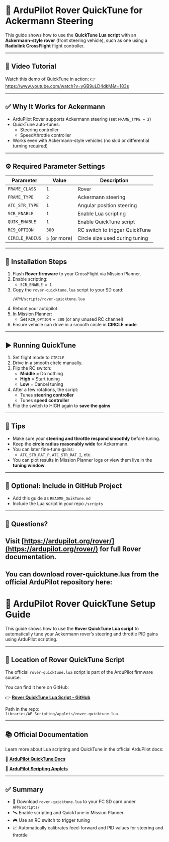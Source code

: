 # 🚗 ArduPilot Rover QuickTune for Ackermann Steering

This guide shows how to use the **QuickTune Lua script** with an **Ackermann-style rover** (front steering vehicle), such as one using a **Radiolink CrossFlight** flight controller.

---

## 🎥 Video Tutorial

Watch this demo of QuickTune in action:
👉 https://www.youtube.com/watch?v=yGB9uLD4dkM&t=183s

---

## ✅ Why It Works for Ackermann

- ArduPilot Rover supports Ackermann steering (set `FRAME_TYPE = 2`)
- QuickTune auto-tunes:
  - Steering controller
  - Speed/throttle controller
- Works even with Ackermann-style vehicles (no skid or differential turning required)

---

## ⚙️ Required Parameter Settings

| Parameter        | Value        | Description                                      |
|------------------|--------------|--------------------------------------------------|
| `FRAME_CLASS`    | `1`          | Rover                                             |
| `FRAME_TYPE`     | `2`          | Ackermann steering                               |
| `ATC_STR_TYPE`   | `1`          | Angular position steering                        |
| `SCR_ENABLE`     | `1`          | Enable Lua scripting                             |
| `QUIK_ENABLE`    | `1`          | Enable QuickTune script                          |
| `RC9_OPTION`     | `300`        | RC switch to trigger QuickTune                   |
| `CIRCLE_RADIUS`  | `5` (or more)| Circle size used during tuning                   |

---

## 🔧 Installation Steps

1. Flash **Rover firmware** to your CrossFlight via Mission Planner.
2. Enable scripting:
   - `SCR_ENABLE = 1`
3. Copy the `rover-quicktune.lua` script to your SD card:
   ```
   /APM/scripts/rover-quicktune.lua
   ```
4. Reboot your autopilot.
5. In Mission Planner:
   - Set `RC9_OPTION = 300` (or any unused RC channel)
6. Ensure vehicle can drive in a smooth circle in **CIRCLE mode**.

---

## ▶️ Running QuickTune

1. Set flight mode to `CIRCLE`
2. Drive in a smooth circle manually.
3. Flip the RC switch:
   - **Middle** = Do nothing
   - **High** = Start tuning
   - **Low** = Cancel tuning
4. After a few rotations, the script:
   - Tunes **steering controller**
   - Tunes **speed controller**
5. Flip the switch to HIGH again to **save the gains**

---

## 📌 Tips

- Make sure your **steering and throttle respond smoothly** before tuning.
- Keep the **circle radius reasonably wide** for Ackermann.
- You can later fine-tune gains:
  - `ATC_STR_RAT_P`, `ATC_STR_RAT_I`, etc.
- You can plot results in Mission Planner logs or view them live in the **tuning window**.

---

## 📁 Optional: Include in GitHub Project

- Add this guide as `README_QuikTune.md`
- Include the Lua script in your repo `/scripts`

---

## 💬 Questions?

Visit [https://ardupilot.org/rover/](https://ardupilot.org/rover/) for full Rover documentation.
---
You can download rover-quicktune.lua from the official ArduPilot repository here:
---
# 🧭 ArduPilot Rover QuickTune Setup Guide

This guide shows how to use the **Rover QuickTune Lua script** to automatically tune your Ackermann rover’s steering and throttle PID gains using ArduPilot scripting.

---

## 📁 Location of Rover QuickTune Script

The official `rover-quicktune.lua` script is part of the ArduPilot firmware source.

You can find it here on GitHub:

👉 **[Rover QuickTune Lua Script – GitHub](https://github.com/ArduPilot/ardupilot/blob/master/libraries/AP_Scripting/applets/rover-quicktune.lua)**

Path in the repo:  
`libraries/AP_Scripting/applets/rover-quicktune.lua`

---
## 📚 Official Documentation

Learn more about Lua scripting and QuickTune in the official ArduPilot docs:

🔗 **[ArduPilot QuickTune Docs](https://ardupilot.org/rover/docs/quiktune.html)**

🔗 **[ArduPilot Scripting Applets](https://github.com/ArduPilot/ardupilot_wiki/blob/master/common/source/docs/common-scripting-applets.rst)**

---
## ✅ Summary

- 📜 Download `rover-quicktune.lua` to your FC SD card under `APM/scripts/`
- 🛰️ Enable scripting and QuickTune in Mission Planner
- 🎮 Use an RC switch to trigger tuning
- 📈 Automatically calibrates feed-forward and PID values for steering and throttle
